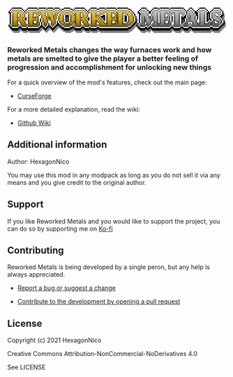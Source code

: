 
![ReworkedMetals](src/main/resources/ReworkedMetals.png)

### Reworked Metals changes the way furnaces work and how metals are smelted to give the player a better feeling of progression and accomplishment for unlocking new things

For a quick overview of the mod's features, check out the main page:

* [CurseForge](https://www.curseforge.com/minecraft/mc-mods/reworked-metals)

For a more detailed explanation, read the wiki:

* [Github Wiki](https://github.com/HexagonNico/ReworkedMetals/wiki)

## Additional information

Author: HexagonNico

You may use this mod in any modpack as long as you do not sell it via any means and you give credit to the original author.

## Support

If you like Reworked Metals and you would like to support the project,
you can do so by supporting me on [Ko-fi](https://ko-fi.com/hexagonnico)

## Contributing

Reworked Metals is being developed by a single peron, but any help is always appreciated.

* [Report a bug or suggest a change](https://github.com/HexagonNico/ReworkedMetals/issues)

* [Contribute to the development by opening a pull request](https://github.com/HexagonNico/ReworkedMetals/pulls)

## License

Copyright (c) 2021 HexagonNico

Creative Commons Attribution-NonCommercial-NoDerivatives 4.0

See LICENSE